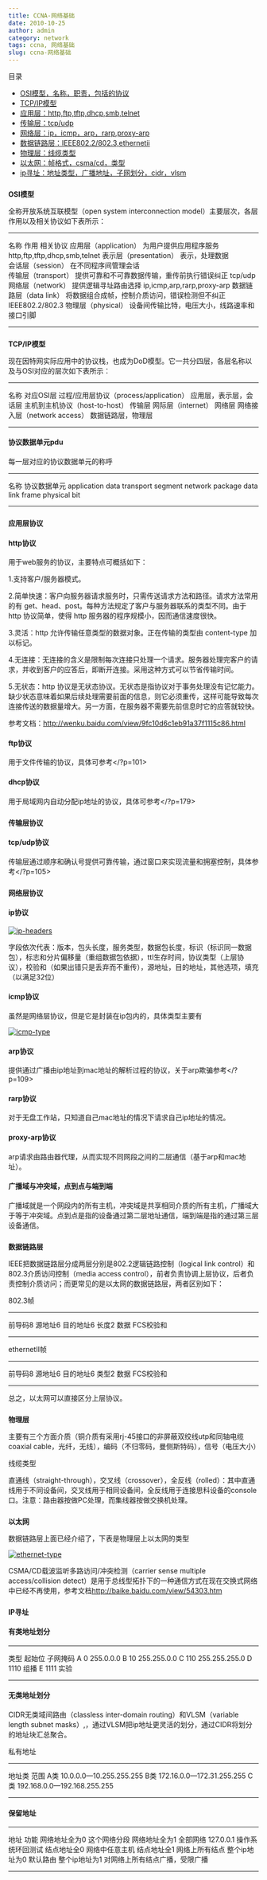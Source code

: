 ```yaml
---
title: CCNA-网络基础
date: 2010-10-25
author: admin
category: network
tags: ccna, 网络基础
slug: ccna-网络基础
---
```


目录

-   [OSI模型，名称，职责，包括的协议](#osi)
-   [TCP/IP模型](#tcp/ip)
-   [应用层：http,ftp,tftp,dhcp,smb,telnet](#application)
-   [传输层：tcp/udp](#transport)
-   [网络层：ip，icmp，arp，rarp,proxy-arp](#network)
-   [数据链路层：IEEE802.2/802.3,ethernetii](#datalink)
-   [物理层：线缆类型](#physical)
-   [以太网：帧格式，csma/cd，类型](#ethernet)
-   [ip寻址：地址类型，广播地址，子网划分，cidr，vlsm](#ipaddr)

### <a name="osi"></a>  
**OSI模型**

全称开放系统互联模型（open system interconnection
model）主要层次，各层作用以及相关协议如下表所示：

  ------------------------- ------------------------------------------------ -------------------------------
  名称                      作用                                             相关协议
  应用层（application）     为用户提供应用程序服务                           http,ftp,tftp,dhcp,smb,telnet
  表示层（presentation）    表示，处理数据                                   
  会话层（session）         在不同程序间管理会话                             
  传输层（transport）       提供可靠和不可靠数据传输，重传前执行错误纠正     tcp/udp
  网络层（network）         提供逻辑寻址路由选择                             ip,icmp,arp,rarp,proxy-arp
  数据链路层（data link）   将数据组合成帧，控制介质访问，错误检测但不纠正   IEEE802.2/802.3
  物理层（physical）        设备间传输比特，电压大小，线路速率和接口引脚     
  ------------------------- ------------------------------------------------ -------------------------------

### <a name="tcp/ip"></a>  
**TCP/IP模型**

现在因特网实际应用中的协议栈，也成为DoD模型。它一共分四层，各层名称以及与OSI对应的层次如下表所示：

  ---------------------------------------- ------------------------
  名称                                     对应OSI层
  过程/应用层协议（process/application）   应用层，表示层，会话层
  主机到主机协议（host-to-host）           传输层
  网际层（internet）                       网络层
  网络接入层（network access）             数据链路层，物理层
  ---------------------------------------- ------------------------

#### 协议数据单元pdu

每一层对应的协议数据单元的称呼

  ------------- --------------
  名称          协议数据单元
  application   data
  transport     segment
  network       package
  data link     frame
  physical      bit
  ------------- --------------

### <a name="application"></a>  
**应用层协议**

#### http协议

用于web服务的协议，主要特点可概括如下：

1.支持客户/服务器模式。

2.简单快速：客户向服务器请求服务时，只需传送请求方法和路径。请求方法常用的有
get、head、post。每种方法规定了客户与服务器联系的类型不同。由于 http
协议简单，使得 http 服务器的程序规模小，因而通信速度很快。

3.灵活：http 允许传输任意类型的数据对象。正在传输的类型由 content-type
加以标记。

4.无连接：无连接的含义是限制每次连接只处理一个请求。服务器处理完客户的请求，并收到客户的应答后，即断开连接。采用这种方式可以节省传输时间。

5.无状态：http
协议是无状态协议。无状态是指协议对于事务处理没有记忆能力。缺少状态意味着如果后续处理需要前面的信息，则它必须重传，这样可能导致每次连接传送的数据量增大。另一方面，在服务器不需要先前信息时它的应答就较快。

参考文档：<http://wenku.baidu.com/view/9fc10d6c1eb91a37f1115c86.html>

#### ftp协议

用于文件传输的协议，具体可参考</?p=101>

#### dhcp协议

用于局域网内自动分配ip地址的协议，具体可参考</?p=179>

### <a name="transport"></a>  
**传输层协议**

#### tcp/udp协议

传输层通过顺序和确认号提供可靠传输，通过窗口来实现流量和拥塞控制，具体参考</?p=105>

### <a name="network"></a>  
**网络层协议**

#### ip协议

[![ip-headers](/wp-content/uploads/2010/10/ip-headers.jpg "ip-headers")](/wp-content/uploads/2010/10/ip-headers.jpg)

字段依次代表：版本，包头长度，服务类型，数据包长度，标识（标识同一数据包），标志和分片偏移量（重组数据包依据），ttl生存时间，协议类型（上层协议），校验和（如果出错只是丢弃而不重传），源地址，目的地址，其他选项，填充（以满足32位）

#### icmp协议

虽然是网络层协议，但是它是封装在ip包内的，具体类型主要有

[![icmp-type](/wp-content/uploads/2010/10/icmp-type.jpg "icmp-type")](/wp-content/uploads/2010/10/icmp-type.jpg)

#### arp协议

提供通过广播由ip地址到mac地址的解析过程的协议，关于arp欺骗参考</?p=109>

#### rarp协议

对于无盘工作站，只知道自己mac地址的情况下请求自己ip地址的情况。

#### proxy-arp协议

arp请求由路由器代理，从而实现不同网段之间的二层通信（基于arp和mac地址）。

#### 广播域与冲突域，点到点与端到端

广播域就是一个网段内的所有主机，冲突域是共享相同介质的所有主机，广播域大于等于冲突域。点到点是指的设备通过第二层地址通信，端到端是指的通过第三层设备通信。

### <a name="datalink"></a>  
**数据链路层**

IEEE把数据链路层分成两层分别是802.2逻辑链路控制（logical link
control）和802.3介质访问控制（media access
control），前者负责协调上层协议，后者负责控制介质访问；而更常见的是以太网的数据链路层，两者区别如下：

802.3帧

  --------- --------- ----------- ------- ------ -----------
  前导码8   源地址6   目的地址6   长度2   数据   FCS校验和
  --------- --------- ----------- ------- ------ -----------

ethernetII帧

  --------- --------- ----------- ------- ------ -----------
  前导码8   源地址6   目的地址6   类型2   数据   FCS校验和
  --------- --------- ----------- ------- ------ -----------

总之，以太网可以直接区分上层协议。

### <a name="physical"></a>  
**物理层**

主要有三个方面介质（铜介质有采用rj-45接口的非屏蔽双绞线utp和同轴电缆coaxial
cable，光纤，无线），编码（不归零码，曼侧斯特码），信号（电压大小）

线缆类型

直通线（straight-through），交叉线（crossover），全反线（rolled）：其中直通线用于不同设备间，交叉线用于相同设备间，全反线用于连接思科设备的console口。注意：路由器按做PC处理，而集线器按做交换机处理。

### <a name="ethernet"></a>  
**以太网**

数据链路层上面已经介绍了，下表是物理层上以太网的类型

[![ethernet-type](/wp-content/uploads/2010/10/ethernet-type.jpg "ethernet-type")](/wp-content/uploads/2010/10/ethernet-type.jpg)

CSMA/CD载波监听多路访问/冲突检测（carrier sense multiple
access/collision
detect）是用于总线型拓扑下的一种通信方式在现在交换式网络中已经不再使用，参考文档<http://baike.baidu.com/view/54303.htm>

### <a name="ipaddr"></a>  
**IP寻址**

#### 有类地址划分

  ------ -------- ---------------
  类型   起始位   子网掩码
  A      0        255.0.0.0
  B      10       255.255.0.0
  C      110      255.255.255.0
  D      1110     组播
  E      1111     实验
  ------ -------- ---------------

#### 无类地址划分

CIDR无类域间路由（classless inter-domain routing）和VLSM（variable
length subnet
masks）,，通过VLSM把ip地址更灵活的划分，通过CIDR将划分的地址块汇总聚合。

私有地址

  -------- -----------------------------
  地址类   范围
  A类      10.0.0.0—10.255.255.255
  B类      172.16.0.0—172.31.255.255
  C类      192.168.0.0—192.168.255.255
  -------- -----------------------------

#### 保留地址

  --------------- --------------------------------
  地址            功能
  网络地址全为0   这个网络分段
  网络地址全为1   全部网络
  127.0.0.1       操作系统环回测试
  结点地址全0     网络中任意主机
  结点地址全1     网络上所有结点
  整个ip地址为0   默认路由
  整个ip地址为1   对网络上所有结点广播，受限广播
  --------------- --------------------------------


